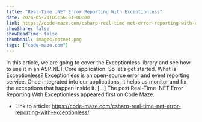 ```yaml
---
title: "Real-Time .NET Error Reporting With Exceptionless"
date: 2024-05-21T05:56:01+00:00
link: https://code-maze.com/csharp-real-time-net-error-reporting-with-exceptionless/
showShare: false
showReadTime: false
thumbnail: images/dotnet.png
tags: ["code-maze.com"]
---
```

In this article, we are going to cover the Exceptionless library and see how to use it in an ASP.NET Core application. So let’s get started. What Is Exceptionless? Exceptionless is an open-source error and event reporting service. Once integrated into our applications, it helps us monitor and fix the exceptions that happen inside it. […]
The post Real-Time .NET Error Reporting With Exceptionless appeared first on Code Maze.

- Link to article: https://code-maze.com/csharp-real-time-net-error-reporting-with-exceptionless/